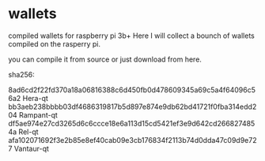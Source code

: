 # wallets
compiled wallets for raspberry pi 3b+
Here I will collect a bounch of wallets compiled on the rasperry pi.

you can compile it from source or just download from here.

sha256:

8ad6cd2f22fd370a18a06816388c6d450fb0d478609345a69c5a4f64096c56a2  Hera-qt
bb3aeb238bbbb03df4686319817b5d897e874e9db62bd41721f0fba314edd204  Rampant-qt
df5ae974e27cd3265d6c6ccce18e6a113d15cd5421ef3e9d642cd2668274854a  Rel-qt
afa102071692f3e2b85e8ef40cab09e3cb176834f2113b74d0dda47c09d9e727  Vantaur-qt


